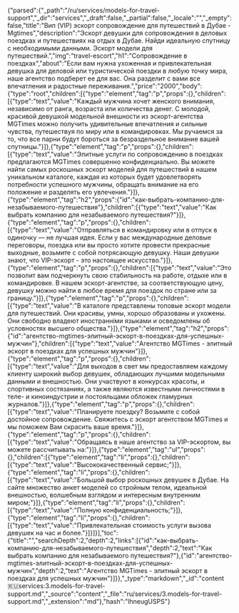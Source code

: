 {"parsed":{"_path":"/ru/services/models-for-travel-support","_dir":"services","_draft":false,"_partial":false,"_locale":"","_empty":false,"title":"Вип (VIP) эскорт сопровождение для путешествий в Дубае - Mgtimes","description":"Эскорт девушки для сопровождения в деловых поездках и путешествиях на отдых в Дубае. Найди идеальную спутницу с необходимыми данными. Эскорт модели для путешествий.","img":"travel-escort","h1":"Сопровождение в поездках","about":"Если вам нужна ухоженная и привлекательная девушка для деловой или туристической поездки в любую точку мира, наше агентство подберет ее для вас. Она разделит с вами все впечатления и радостные переживания.","price":"2000","body":{"type":"root","children":[{"type":"element","tag":"p","props":{},"children":[{"type":"text","value":"Каждый мужчина хочет женского внимания, независимо от ранга, возраста или количества денег. С молодой, красивой девушкой модельной внешности из эскорт-агентства MGTimes можно получить удивительные впечатления и сильные чувства, путешествуя по миру или в командировках. Мы ручаемся за то, что все парни будут бороться за безраздельное внимание вашей спутницы."}]},{"type":"element","tag":"p","props":{},"children":[{"type":"text","value":"Элитные услуги по сопровождению в поездках предлагаются MGTimes совершенно конфиденциально. Вы можете найти самых роскошных эскорт моделей для путешествий в нашем уникальном каталоге, каждая из которых будет удовлетворять потребности успешного мужчины, обращать внимание на его положение и разделять его увлечения."}]},{"type":"element","tag":"h2","props":{"id":"как-выбрать-компанию-для-незабываемого-путешествия"},"children":[{"type":"text","value":"Как выбрать компанию для незабываемого путешествия?"}]},{"type":"element","tag":"p","props":{},"children":[{"type":"text","value":"Отправляться в командировку или в отпуск в одиночку — не лучшая идея. Если у вас международные деловые переговоры, поездка или вы просто хотите провести прекрасные выходные, возьмите с собой потрясающую девушку. Наши девушки знают, что VIP-эскорт - это настоящее искусство."}]},{"type":"element","tag":"p","props":{},"children":[{"type":"text","value":"Это позволит вам подчеркнуть свою стабильность на работе, отдыхе или в командировке. В нашем эскорт-агентстве, за соответствующую цену, девушку можно найти в любое время для поездок по стране или за границу."}]},{"type":"element","tag":"p","props":{},"children":[{"type":"text","value":"В каталоге представлены топовые эскорт модели для путешествий. Они красивы, умны, хорошо образованы и ухожены. Они свободно владеют иностранніми языками и осведомлены об условностях высшего общества."}]},{"type":"element","tag":"h2","props":{"id":"агентство-mgtimes-элитный-эскорт-в-поездках-для-успешных-мужчин"},"children":[{"type":"text","value":"Агентство MGTimes - элитный эскорт в поездках для успешных мужчин"}]},{"type":"element","tag":"p","props":{},"children":[{"type":"text","value":"Для выходов в свет мы предоставляем каждому клиенту широкий выбор девушек, обладающих лучшими модельными данными и внешностью. Они участвуют в конкурсах красоты, и спортивных состязаниях, а также являются известными личностями в теле- и киноиндустрии и постояльцами обложек гламурных журналов."}]},{"type":"element","tag":"p","props":{},"children":[{"type":"text","value":"Планируете поездку? Возьмите с собой достойное сопровождение. Свяжитесь с эскорт агентством MGTimes и мы поможем Вам скрасить ваше время."}]},{"type":"element","tag":"p","props":{},"children":[{"type":"text","value":"Обращаясь в наше агентство за VIP-эскортом, вы можете рассчитывать на:"}]},{"type":"element","tag":"ul","props":{},"children":[{"type":"element","tag":"li","props":{},"children":[{"type":"text","value":"Высококачественный сервис;"}]},{"type":"element","tag":"li","props":{},"children":[{"type":"text","value":"Большой выбор роскошных девушек в Дубае. На сайте множество анкет моделей со стройным телом, идеальной внешностью, волшебным взглядом и интересным внутренним миром;"}]},{"type":"element","tag":"li","props":{},"children":[{"type":"text","value":"Полную конфиденциальность;"}]},{"type":"element","tag":"li","props":{},"children":[{"type":"text","value":"Привлекательная стоимость услуги вызова девушек на час и более."}]}]}],"toc":{"title":"","searchDepth":2,"depth":2,"links":[{"id":"как-выбрать-компанию-для-незабываемого-путешествия","depth":2,"text":"Как выбрать компанию для незабываемого путешествия?"},{"id":"агентство-mgtimes-элитный-эскорт-в-поездках-для-успешных-мужчин","depth":2,"text":"Агентство MGTimes - элитный эскорт в поездках для успешных мужчин"}]}},"_type":"markdown","_id":"content:ru:services:3.models-for-travel-support.md","_source":"content","_file":"ru/services/3.models-for-travel-support.md","_extension":"md"},"hash":"lhneugUSPS"}